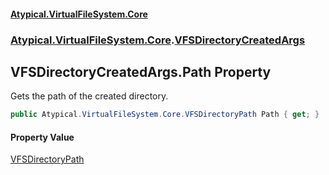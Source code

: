 #### [Atypical.VirtualFileSystem.Core](VirtualFileSystem.md 'VirtualFileSystem')
### [Atypical.VirtualFileSystem.Core](VirtualFileSystem.md#Atypical.VirtualFileSystem.Core 'Atypical.VirtualFileSystem.Core').[VFSDirectoryCreatedArgs](VFSDirectoryCreatedArgs.md 'Atypical.VirtualFileSystem.Core.VFSDirectoryCreatedArgs')

## VFSDirectoryCreatedArgs.Path Property

Gets the path of the created directory.

```csharp
public Atypical.VirtualFileSystem.Core.VFSDirectoryPath Path { get; }
```

#### Property Value
[VFSDirectoryPath](VFSDirectoryPath.md 'Atypical.VirtualFileSystem.Core.VFSDirectoryPath')